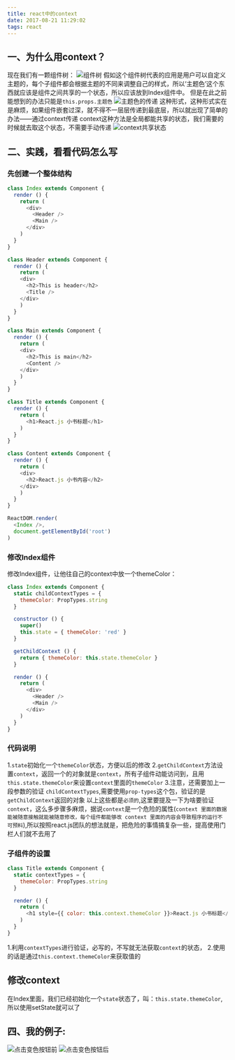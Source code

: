 ```yaml
---
title: react中的context
date: 2017-08-21 11:29:02
tags: react
---
```

## 一、为什么用context？
现在我们有一颗组件树：
![组件树](/images/react中的context/1.png)
假如这个组件树代表的应用是用户可以自定义主题的，每个子组件都会根据主题的不同来调整自己的样式，所以‘主题色’这个东西就应该是组件之间共享的一个状态，所以应该放到Index组件中。
但是在此之前能想到的办法只能是`this.props.主题色`
![主题色的传递](/images/react中的context/2.png)
这种形式，这种形式实在是麻烦，如果组件嵌套过深，就不得不一层层传递到最底层，所以就出现了简单的办法——通过context传递
context这种方法是全局都能共享的状态，我们需要的时候就去取这个状态，不需要手动传递
![context共享状态](/images/react中的context/3.png)

## 二、实践，看看代码怎么写
### 先创建一个整体结构
``` javascript
class Index extends Component {
  render () {
    return (
      <div>
        <Header />
        <Main />
      </div>
    )
  }
}

class Header extends Component {
  render () {
    return (
    <div>
      <h2>This is header</h2>
      <Title />
    </div>
    )
  }
}

class Main extends Component {
  render () {
    return (
    <div>
      <h2>This is main</h2>
      <Content />
    </div>
    )
  }
}

class Title extends Component {
  render () {
    return (
      <h1>React.js 小书标题</h1>
    )
  }
}

class Content extends Component {
  render () {
    return (
    <div>
      <h2>React.js 小书内容</h2>
    </div>
    )
  }
}

ReactDOM.render(
  <Index />,
  document.getElementById('root')
)
```
### 修改Index组件
修改Index组件，让他往自己的context中放一个themeColor：
``` javascript
class Index extends Component {
  static childContextTypes = {
    themeColor: PropTypes.string
  }

  constructor () {
    super()
    this.state = { themeColor: 'red' }
  }

  getChildContext () {
    return { themeColor: this.state.themeColor }
  }

  render () {
    return (
      <div>
        <Header />
        <Main />
      </div>
    )
  }
}
```
### 代码说明
1.`state`初始化一个`themeColor`状态，方便以后的修改
2.`getChildContext`方法设置`context`，返回一个的对象就是`context`，所有子组件动能访问到，且用`this.state.themeColor`来设置`context`里面的`themeColor`
3.注意，还需要加上一段参数的验证 `childContextTypes`,需要使用`prop-types`这个包，验证的是`getChildContext`返回的对象
以上这些都是`必须的`,这里要提及一下为啥要验证`context`，这么多步骤多麻烦，据说`context`是一个危险的属性(`context 里面的数据能被随意接触就能被随意修改，每个组件都能够改 context 里面的内容会导致程序的运行不可预料`),所以按照react.js团队的想法就是，把危险的事情搞复杂一些，提高使用门栏人们就不去用了

### 子组件的设置
``` javascript
class Title extends Component {
  static contextTypes = {
    themeColor: PropTypes.string
  }

  render () {
    return (
      <h1 style={{ color: this.context.themeColor }}>React.js 小书标题</h1>
    )
  }
}
``` 
1.利用`contextTypes`进行验证，必写的，不写就无法获取`context`的状态，
2.使用的话是通过`this.context.themeColor`来获取值的

## 修改context
在Index里面，我们已经初始化一个`state`状态了，叫：`this.state.themeColor`,所以使用setState就可以了

## 四、我的例子:
![点击变色按钮前](/images/react中的context/4.png)
![点击变色按钮后](/images/react中的context/5.png)